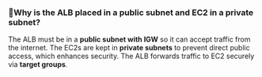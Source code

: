 ### 🔹Why is the ALB placed in a public subnet and EC2 in a private subnet?


The ALB must be in a **public subnet with IGW** so it can accept traffic from the internet. The EC2s are kept in **private subnets** to prevent direct public access, which enhances security. The ALB forwards traffic to EC2 securely via **target groups**.
